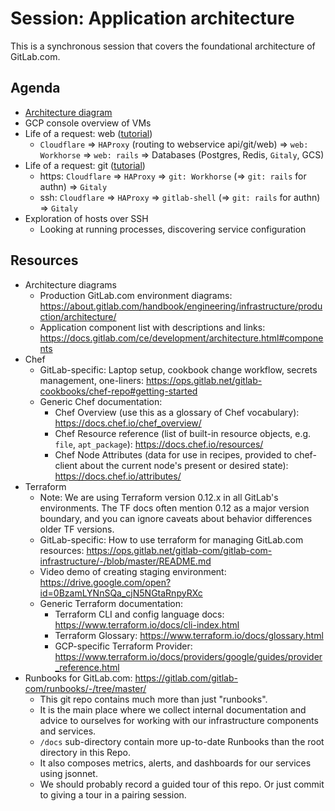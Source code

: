 # Session: Application architecture

This is a synchronous session that covers the foundational architecture of
GitLab.com.

## Agenda

- [Architecture diagram](https://about.gitlab.com/handbook/engineering/infrastructure/production/architecture/)
- GCP console overview of VMs
- Life of a request: web ([tutorial](../tutorials/overview_life_of_a_web_request.md))
  - `Cloudflare` => `HAProxy` (routing to webservice api/git/web) => `web: Workhorse` => `web: rails` => Databases (Postgres, Redis, `Gitaly`, GCS)
- Life of a request: git ([tutorial](../tutorials/overview_life_of_a_git_request.md))
  - https: `Cloudflare` => `HAProxy` => `git: Workhorse` (=> `git: rails` for authn) => `Gitaly`
  - ssh: `Cloudflare` => `HAProxy` => `gitlab-shell` (=> `git: rails` for authn) => `Gitaly`
- Exploration of hosts over SSH
  - Looking at running processes, discovering service configuration

## Resources

- Architecture diagrams
  - Production GitLab.com environment diagrams: https://about.gitlab.com/handbook/engineering/infrastructure/production/architecture/
  - Application component list with descriptions and links: https://docs.gitlab.com/ce/development/architecture.html#components
- Chef
  - GitLab-specific: Laptop setup, cookbook change workflow, secrets management, one-liners: https://ops.gitlab.net/gitlab-cookbooks/chef-repo#getting-started
  - Generic Chef documentation:
    - Chef Overview (use this as a glossary of Chef vocabulary): https://docs.chef.io/chef_overview/
    - Chef Resource reference (list of built-in resource objects, e.g. `file`, `apt_package`): https://docs.chef.io/resources/
    - Chef Node Attributes (data for use in recipes, provided to chef-client about the current node's present or desired state): https://docs.chef.io/attributes/
- Terraform
  - Note: We are using Terraform version 0.12.x in all GitLab's environments.  The TF docs often mention 0.12 as a major version boundary, and you can ignore caveats about behavior differences older TF versions.
  - GitLab-specific: How to use terraform for managing GitLab.com resources: https://ops.gitlab.net/gitlab-com/gitlab-com-infrastructure/-/blob/master/README.md
  - Video demo of creating staging environment: https://drive.google.com/open?id=0BzamLYNnSQa_cjN5NGtaRnpyRXc
  - Generic Terraform documentation:
    - Terraform CLI and config language docs: https://www.terraform.io/docs/cli-index.html
    - Terraform Glossary: https://www.terraform.io/docs/glossary.html
    - GCP-specific Terraform Provider: https://www.terraform.io/docs/providers/google/guides/provider_reference.html
- Runbooks for GitLab.com: https://gitlab.com/gitlab-com/runbooks/-/tree/master/
  - This git repo contains much more than just "runbooks".
  - It is the main place where we collect internal documentation and advice to ourselves for working with our infrastructure components and services.
  - `/docs` sub-directory contain more up-to-date Runbooks than the root directory in this Repo.
  - It also composes metrics, alerts, and dashboards for our services using jsonnet.
  - We should probably record a guided tour of this repo.  Or just commit to giving a tour in a pairing session.
